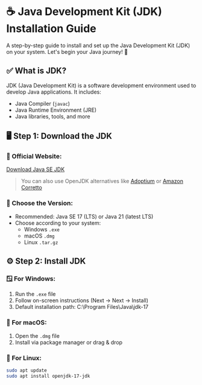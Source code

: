 # ☕ Java Development Kit (JDK) Installation Guide

A step-by-step guide to install and set up the Java Development Kit (JDK) on your system. Let's begin your Java journey! 🚀


## ✅ What is JDK?

JDK (Java Development Kit) is a software development environment used to develop Java applications. It includes:
- Java Compiler (`javac`)
- Java Runtime Environment (JRE)
- Java libraries, tools, and more


## 🖥️ Step 1: Download the JDK

### 🔗 Official Website:
[Download Java SE JDK](https://www.oracle.com/java/technologies/javase-downloads.html)

> You can also use OpenJDK alternatives like [Adoptium](https://adoptium.net) or [Amazon Corretto](https://aws.amazon.com/corretto/)

### 🧩 Choose the Version:
- Recommended: Java SE 17 (LTS) or Java 21 (latest LTS)
- Choose according to your system:
  - Windows `.exe`
  - macOS `.dmg`
  - Linux `.tar.gz`



## ⚙️ Step 2: Install JDK

### 🪟 For Windows:

1. Run the `.exe` file
2. Follow on-screen instructions (Next → Next → Install)
3. Default installation path:
C:\Program Files\Java\jdk-17



### 🍎 For macOS:

1. Open the `.dmg` file
2. Install via package manager or drag & drop

### 🐧 For Linux:

```bash
sudo apt update
sudo apt install openjdk-17-jdk